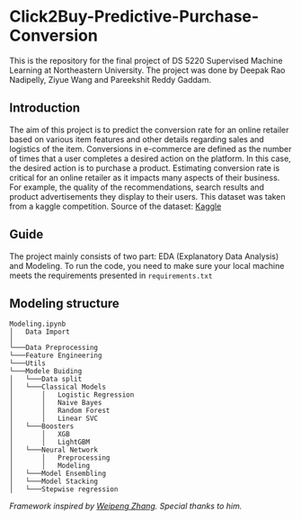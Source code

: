 # Click2Buy-Predictive-Purchase-Conversion

This is the repository for the final project of DS 5220 Supervised Machine Learning at Northeastern University. The project was done by Deepak Rao Nadipelly, Ziyue Wang and Pareekshit Reddy Gaddam. 
## Introduction
The aim of this project is to predict the conversion rate for an online retailer based on various item features and other details regarding sales and logistics of the item. Conversions in e-commerce are defined as the number of times that a user completes a desired action on the platform. In this case, the desired action is to purchase a product. Estimating conversion rate is critical for an online retailer as it impacts many aspects of their business. For example, the quality of the recommendations, search results and product advertisements they display to their users. This dataset was taken from a kaggle competition.
Source of the dataset: [Kaggle](https://www.kaggle.com/c/conversion-rate-prediction/data) 
## Guide
The project mainly consists of two part: EDA (Explanatory Data Analysis) and Modeling. To run the code, you need to make sure your local machine meets the requirements presented in `requirements.txt`
## Modeling structure
```
Modeling.ipynb
│   Data Import    
│
└───Data Preprocessing
└───Feature Engineering
└───Utils
└───Modele Buiding
│   └───Data split
│   └───Classical Models
│       │   Logistic Regression
│       │   Naive Bayes
│       │   Random Forest
│       │   Linear SVC
│   └───Boosters
│       │   XGB
│       │   LightGBM
│   └───Neural Network
│       │   Preprocessing
│       │   Modeling
│   └───Model Ensembling
│   └───Model Stacking
│   └───Stepwise regression
```


*Framework inspired by [Weipeng Zhang](https://github.com/Wp-Zhang). Special thanks to him.*
